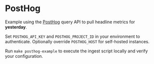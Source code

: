 # PostHog

Example using the [PostHog](https://posthog.com/) query API to pull headline metrics for **yesterday**.

Set `POSTHOG_API_KEY` and `POSTHOG_PROJECT_ID` in your environment to authenticate. Optionally override `POSTHOG_HOST` for self-hosted instances.

Run `make posthog-example` to execute the ingest script locally and verify your configuration.
